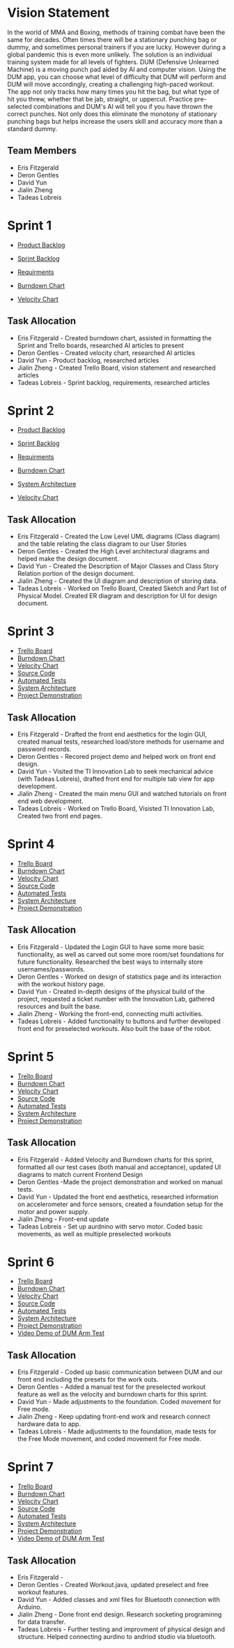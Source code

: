 # Vision Statement
In the world of MMA and Boxing, methods of training combat have been the same for decades. Often times there will be a stationary punching bag or dummy, and sometimes personal trainers if you are lucky. However during a global pandemic this is even more unlikely. The solution is an individual training system made for all levels of fighters. DUM (Defensive Unlearned Machine) is a moving punch pad aided by AI and computer vision. Using the DUM app, you can choose what level of difficulty that DUM will perform and DUM will move accordingly, creating a challenging high-paced workout. The app not only tracks how many times you hit the bag, but what type of hit you threw, whether that be jab, straight, or uppercut. Practice pre-selected combinations and DUM's AI will tell you if you have thrown the correct punches. Not only does this eliminate the monotony of stationary punching bags but helps increase the users skill and accuracy more than a standard dummy.

## Team Members
  * Eris Fitzgerald
  * Deron Gentles
  * David Yun
  * Jialin Zheng
  * Tadeas Lobreis


# Sprint 1
* [Product Backlog](https://docs.google.com/spreadsheets/d/1T_YFjJA2x297F3sX_Lql-QHOxClX8nvLCutoh2QMx5k/edit?usp=sharing)

* [Sprint Backlog](https://trello.com/b/xMViNHQY/cop4331)

* [Requirments](https://trello.com/b/xMViNHQY/cop4331)

* [Burndown Chart](https://user-images.githubusercontent.com/78665808/107135932-dae52700-68cc-11eb-863a-68d3adf9e0a4.png)

* [Velocity Chart](https://user-images.githubusercontent.com/65682018/107084503-23b1b880-67c5-11eb-9e97-091a8c1b8026.png)


## Task Allocation
* Eris Fitzgerald - Created burndown chart, assisted in formatting the Sprint and Trello boards, researched AI articles to present
* Deron Gentles - Created velocity chart, researched AI articles
* David Yun - Product backlog, researched articles
* Jialin Zheng - Created Trello Board, vision statement and researched articles
* Tadeas Lobreis - Sprint backlog, requirements, researched articles

# Sprint 2
* [Product Backlog](https://docs.google.com/spreadsheets/d/1T_YFjJA2x297F3sX_Lql-QHOxClX8nvLCutoh2QMx5k/edit?usp=sharing)

* [Sprint Backlog](https://trello.com/b/xMViNHQY/cop4331)

* [Requirments](https://trello.com/b/xMViNHQY/cop4331)

* [Burndown Chart](https://user-images.githubusercontent.com/78665808/107900885-4e5fe780-6f10-11eb-935d-50829ae0e021.png)

* [System Architecture](https://github.com/yuniverse3122/Group22/blob/main/architecture.md)

* [Velocity Chart](https://user-images.githubusercontent.com/78665808/107900895-528c0500-6f10-11eb-8fe5-e50437468e13.png)


## Task Allocation
* Eris Fitzgerald - Created the Low Level UML diagrams (Class diagram) and the table relating the class diagram to our User Stories
* Deron Gentles - Created the High Level architectural diagrams and helped make the design document.
* David Yun - Created the Description of Major Classes and Class Story Relation portion of the design document.
* Jialin Zheng - Created the UI diagram and description of storing data.
* Tadeas Lobreis - Worked on Trello Board, Created Sketch and Part list of Physical Model. Created ER diagram and description for UI for design document.


# Sprint 3

* [Trello Board](https://trello.com/b/xMViNHQY/cop4331)
* [Burndown Chart](https://user-images.githubusercontent.com/66040230/108653480-89c06000-7494-11eb-9d15-8b4dc051f112.png)
* [Velocity Chart](https://user-images.githubusercontent.com/66040230/108652527-61376680-7492-11eb-96db-f98098bb6ea0.png)
* [Source Code](https://github.com/yuniverse3122/Group22/tree/main/SourceCode)
* [Automated Tests](https://github.com/yuniverse3122/Group22/tree/main/SourceCode)
* [System Architecture](https://github.com/yuniverse3122/Group22/blob/main/architecture.md)
* [Project Demonstration](https://youtu.be/25siZ-gcsMA)


## Task Allocation
* Eris Fitzgerald - Drafted the front end aesthetics for the login GUI, created manual tests, researched load/store methods for username and password records. 
* Deron Gentles - Recored project demo and helped work on front end design.
* David Yun - Visited the TI Innovation Lab to seek mechanical advice (with Tadeas Lobreis), drafted front end for multiple tab view for app development.
* Jialin Zheng - Created the main menu GUI and watched tutorials on front end web development.
* Tadeas Lobreis - Worked on Trello Board, Visisted TI Innovation Lab, Created two front end pages.

# Sprint 4

* [Trello Board](https://trello.com/b/xMViNHQY/cop4331)
* [Burndown Chart](https://user-images.githubusercontent.com/66040230/109449315-1da2a680-7a16-11eb-9844-37438049fc6f.png)
* [Velocity Chart](https://user-images.githubusercontent.com/66040230/109443871-c1398a00-7a09-11eb-8556-9ddb20f36776.png)
* [Source Code](https://github.com/yuniverse3122/Group22/tree/main/SourceCode)
* [Automated Tests](https://github.com/yuniverse3122/Group22/tree/main/SourceCode)
* [System Architecture](https://github.com/yuniverse3122/Group22/blob/main/architecture.md)
* [Project Demonstration](https://youtu.be/25siZ-gcsMA)


## Task Allocation
* Eris Fitzgerald - Updated the Login GUI to have some more basic functionality, as well as carved out some more room/set foundations for future functionality. Researched the best ways to internally store usernames/passwords. 
* Deron Gentles - Worked on design of statistics page and its interaction with the workout history page.
* David Yun - Created in-depth designs of the physical build of the project, requested a ticket number with the Innovation Lab, gathered resources and built the base.
* Jialin Zheng - Working the front-end, connecting multi activities.
* Tadeas Lobreis - Added functionality to buttons and further developed front end for preselected workouts. Also built the base of the robot.

# Sprint 5

* [Trello Board](https://trello.com/b/xMViNHQY/cop4331)
* [Burndown Chart](https://user-images.githubusercontent.com/78665808/110266794-92cd2900-7f8c-11eb-97b1-f2011c2d88b3.png)
* [Velocity Chart](https://user-images.githubusercontent.com/78665808/110266779-89dc5780-7f8c-11eb-87d7-32ef82d42840.png)
* [Source Code](https://github.com/yuniverse3122/Group22/tree/main/SourceCode)
* [Automated Tests](https://github.com/yuniverse3122/Group22/tree/main/SourceCode)
* [System Architecture](https://github.com/yuniverse3122/Group22/blob/main/architecture.md)
* [Project Demonstration](https://youtu.be/ySWHLh5L-nE)



## Task Allocation
* Eris Fitzgerald - Added Velocity and Burndown charts for this sprint, formatted all our test cases (both manual and acceptance), updated UI diagrams to match current Frontend Design
* Deron Gentles -Made the project demonstration and worked on manual tests.
* David Yun - Updated the front end aesthetics, researched information on accelerometer and force sensors, created a foundation setup for the motor and power supply.
* Jialin Zheng - Front-end update
* Tadeas Lobreis - Set up aurdnino with servo motor. Coded basic movements, as well as multiple preselected workouts


# Sprint 6

* [Trello Board](https://trello.com/b/xMViNHQY/cop4331)
* [Burndown Chart](https://user-images.githubusercontent.com/65682018/111095877-c2dc7500-8514-11eb-92a8-15036b08defb.png)
* [Velocity Chart](https://user-images.githubusercontent.com/65682018/111093532-91ad7600-850f-11eb-978a-eefb6342d73c.png)
* [Source Code](https://github.com/yuniverse3122/Group22/tree/main/SourceCode)
* [Automated Tests](https://github.com/yuniverse3122/Group22/tree/main/SourceCode/Test)
* [System Architecture](https://github.com/yuniverse3122/Group22/blob/main/Design/architecture.md)
* [Project Demonstration](https://youtu.be/ySWHLh5L-nE)
* [Video Demo of DUM Arm Test](https://youtu.be/eb71ZdQi-s0)



## Task Allocation
* Eris Fitzgerald - Coded up basic communication between DUM and our front end including the presets for the work outs. 
* Deron Gentles - Added a manual test for the preselected workout feature as well as the velocity and burndown charts for this sprint. 
* David Yun - Made adjustments to the foundation. Coded movement for Free mode.
* Jialin Zheng - Keep updating front-end work and research connect hardware data to app.
* Tadeas Lobreis - Made adjustments to the foundation, made tests for the Free Mode movement, and coded movement for Free mode.


# Sprint 7

* [Trello Board](https://trello.com/b/xMViNHQY/cop4331)
* [Burndown Chart](https://user-images.githubusercontent.com/65682018/111932088-127dec00-8a93-11eb-82ed-a32389028a9a.png)
* [Velocity Chart](https://user-images.githubusercontent.com/65682018/111931617-ef9f0800-8a91-11eb-8b57-e10956092f4d.png)
* [Source Code](https://github.com/yuniverse3122/Group22/tree/main/SourceCode)
* [Automated Tests](https://github.com/yuniverse3122/Group22/tree/main/SourceCode/Test)
* [System Architecture](https://github.com/yuniverse3122/Group22/blob/main/Design/architecture.md)
* [Project Demonstration](https://youtu.be/ySWHLh5L-nE)
* [Video Demo of DUM Arm Test](https://youtu.be/eb71ZdQi-s0)



## Task Allocation
* Eris Fitzgerald - 
* Deron Gentles - Created Workout.java, updated preselect and free workout features.
* David Yun - Added classes and xml files for Bluetooth connection with Arduino.
* Jialin Zheng - Done front end design. Research socketing programinng for data transfer.
* Tadeas Lobreis - Further testing and improvment of physical design and structure. Helped connecting aurdino to andriod studio via bluetooth.
